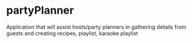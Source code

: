 # partyPlanner
Application that will assist hosts/party planners in gathering details from guests and creating recipes, playlist, karaoke playlist
